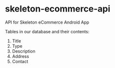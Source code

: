 # skeleton-ecommerce-api
API for Skeleton eCommerce Android App

Tables in our database and their contents:
1. Title
2. Type
3. Description
4. Address
5. Contact
